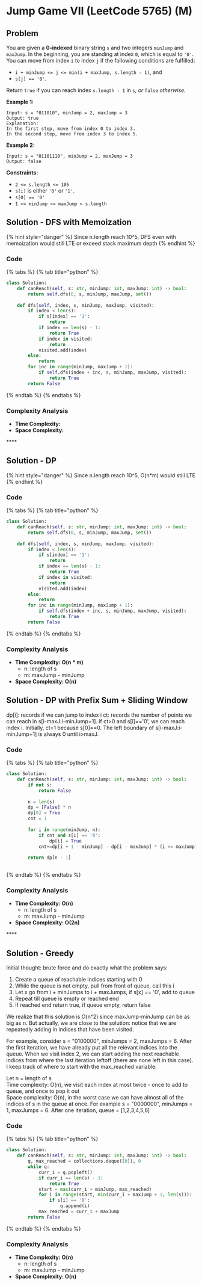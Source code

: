 # Jump Game VII \(LeetCode 5765\) \(M\)

## Problem

You are given a **0-indexed** binary string `s` and two integers `minJump` and `maxJump`. In the beginning, you are standing at index `0`, which is equal to `'0'`. You can move from index `i` to index `j` if the following conditions are fulfilled:

* `i + minJump <= j <= min(i + maxJump, s.length - 1)`, and
* `s[j] == '0'`.

Return `true` if you can reach index `s.length - 1` in `s`_, or_ `false` _otherwise._

**Example 1:**

```text
Input: s = "011010", minJump = 2, maxJump = 3
Output: true
Explanation:
In the first step, move from index 0 to index 3. 
In the second step, move from index 3 to index 5.
```

**Example 2:**

```text
Input: s = "01101110", minJump = 2, maxJump = 3
Output: false
```

**Constraints:**

* `2 <= s.length <= 105`
* `s[i]` is either `'0'` or `'1'`.
* `s[0] == '0'`
* `1 <= minJump <= maxJump < s.length`

## Solution - DFS with Memoization

{% hint style="danger" %}
Since n.length reach 10^5, DFS even with memoization would still LTE or exceed stack maximum depth
{% endhint %}

### Code

{% tabs %}
{% tab title="python" %}
```python
class Solution:
    def canReach(self, s: str, minJump: int, maxJump: int) -> bool:
        return self.dfs(0, s, minJump, maxJump, set())
    
    def dfs(self, index, s, minJump, maxJump, visited):
        if index < len(s):
            if s[index] == '1':
                return
            if index == len(s) - 1:
                return True
            if index in visited:
                return 
            visited.add(index)
        else:
            return 
        for inc in range(minJump, maxJump + 1):
            if self.dfs(index + inc, s, minJump, maxJump, visited):
                return True
        return False
```
{% endtab %}
{% endtabs %}

### Complexity Analysis

* **Time Complexity:**
* **Space Complexity:**

\*\*\*\*

## Solution - DP

{% hint style="danger" %}
Since n.length reach 10^5, O\(n\*m\) would still LTE
{% endhint %}

### Code

{% tabs %}
{% tab title="python" %}
```python
class Solution:
    def canReach(self, s: str, minJump: int, maxJump: int) -> bool:
        return self.dfs(0, s, minJump, maxJump, set())
    
    def dfs(self, index, s, minJump, maxJump, visited):
        if index < len(s):
            if s[index] == '1':
                return
            if index == len(s) - 1:
                return True
            if index in visited:
                return 
            visited.add(index)
        else:
            return 
        for inc in range(minJump, maxJump + 1):
            if self.dfs(index + inc, s, minJump, maxJump, visited):
                return True
        return False
```
{% endtab %}
{% endtabs %}

### Complexity Analysis

* **Time Complexity: O\(n \* m\)**
  * n: length of s
  * m: maxJump - minJump
* **Space Complexity: O\(n\)**



## Solution - DP with Prefix Sum + Sliding Window

dp\[i\]: records if we can jump to index i ct: records the number of points we can reach in s\[i-maxJ:i-minJump+1\]. if ct&gt;0 and s\[i\]=='0', we can reach index i. Initially, ct=1 because s\[0\]==0. The left boundary of s\[i-maxJ:i-minJump+1\] is always 0 until i&gt;maxJ.

### Code

{% tabs %}
{% tab title="python" %}
```python
class Solution:
    def canReach(self, s: str, minJump: int, maxJump: int) -> bool:
        if not s:
            return False
        
        n = len(s)
        dp = [False] * n
        dp[0] = True
        cnt = 1
        
        for i in range(minJump, n):
            if cnt and s[i] == '0':
                dp[i] = True
            cnt+=dp[i + 1 - minJump] - dp[i - maxJump] * (i >= maxJump)
            
        return dp[n - 1]
                
```
{% endtab %}
{% endtabs %}

### Complexity Analysis

* **Time Complexity: O\(n\)**
  * n: length of s
  * m: maxJump - minJump
* **Space Complexity: O\(2n\)**

\*\*\*\*

## Solution - Greedy

Initial thought: brute force and do exactly what the problem says:

1. Create a queue of reachable indices starting with 0
2. While the queue is not empty, pull from front of queue, call this i
3. Let x go from i + minJumps to i + maxJumps, if s\[x\] == '0', add to queue
4. Repeat till queue is empty or reached end
5. If reached end return true, if queue empty, return false

We realize that this solution is O\(n^2\) since maxJump-minJump can be as big as n. But actually, we are close to the solution: notice that we are repeatedly adding in indices that have been visited.

For example, consider s = "0100000", minJumps = 2, maxJumps = 6. After the first iteration, we have already put all the relevant indices into the queue. When we visit index 2, we can start adding the next reachable indices from where the last iteration leftoff \(there are none left in this case\). I keep track of where to start with the max\_reached variable.

Let n = length of s  
Time complexity: O\(n\), we visit each index at most twice - once to add to queue, and once to pop it out  
Space complexity: O\(n\), in the worst case we can have almost all of the indices of s in the queue at once. For example s = "0000000", minJumps = 1, maxJumps = 6. After one iteration, queue = \[1,2,3,4,5,6\]

### Code

{% tabs %}
{% tab title="python" %}
```python
class Solution:
    def canReach(self, s: str, minJump: int, maxJump: int) -> bool:
        q, max_reached = collections.deque([0]), 0
        while q:
            curr_i = q.popleft()
            if curr_i == len(s) - 1:
                return True
            start = max(curr_i + minJump, max_reached)
            for i in range(start, min(curr_i + maxJump + 1, len(s))):
                if s[i] == '0':
                    q.append(i)
            max_reached = curr_i + maxJump
        return False
```
{% endtab %}
{% endtabs %}

### Complexity Analysis

* **Time Complexity: O\(n\)**
  * n: length of s
  * m: maxJump - minJump
* **Space Complexity: O\(n\)**



